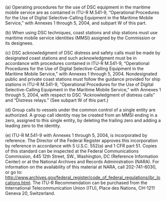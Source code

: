 (a) Operating procedures for the use of DSC equipment in the maritime mobile service are as contained in ITU-R M.541-9, “Operational Procedures for the Use of Digital Selective-Calling Equipment in the Maritime Mobile Service,” with Annexes 1 through 5, 2004, and subpart W of this part.

(b) When using DSC techniques, coast stations and ship stations must use maritime mobile service identities (MMSI) assigned by the Commission or its designees.

(c) DSC acknowledgment of DSC distress and safety calls must be made by designated coast stations and such acknowledgment must be in accordance with procedures contained in ITU-R M.541-9, “Operational Procedures for the Use of Digital Selective-Calling Equipment in the Maritime Mobile Service,” with Annexes 1 through 5, 2004. Nondesignated public and private coast stations must follow the guidance provided for ship stations in ITU-R M.541-9, “Operational Procedures for the Use of Digital Selective-Calling Equipment in the Maritime Mobile Service,” with Annexes 1 through 5, 2004, with respect to DSC “Acknowledgment of distress calls” and “Distress relays.” (See subpart W of this part.)

(d) Group calls to vessels under the common control of a single entity are authorized. A group call identity may be created from an MMSI ending in a zero, assigned to this single entity, by deleting the trailing zero and adding a leading zero to the identity.

(e) ITU-R M.541-9 with Annexes 1 through 5, 2004, is incorporated by reference. The Director of the Federal Register approves this incorporation by reference in accordance with 5 U.S.C. 552(a) and 1 CFR part 51. Copies of this standard can be inspected at the Federal Communications Commission, 445 12th Street, SW., Washington, DC (Reference Information Center) or at the National Archives and Records Administration (NARA). For information on the availability of this material at NARA, call 202-741-6030, or go to: http://www.archives.gov/federal_register/code_of_federal_regulations/ibr_locations.html. The ITU-R Recommendation can be purchased from the International Telecommunication Union (ITU), Place des Nations, CH-1211 Geneva 20, Switzerland.

